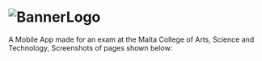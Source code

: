 # ![BannerLogo]()

A Mobile App made for an exam at the Malta College of Arts, Science and Technology,
Screenshots of pages shown below:

